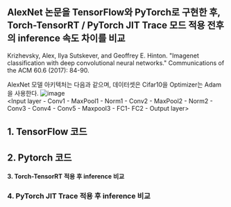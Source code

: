## AlexNet 논문을 TensorFlow와 PyTorch로 구현한 후, Torch-TensorRT / PyTorch JIT Trace 모드 적용 전후의 inference 속도 차이를 비교
Krizhevsky, Alex, Ilya Sutskever, and Geoffrey E. Hinton. "Imagenet classification with deep convolutional neural networks." Communications of the ACM 60.6 (2017): 84-90.

AlexNet 모델 아키텍처는 다음과 같으며, 데이터셋은 Cifar10을 Optimizer는 Adam을 사용한다.
![image](https://github.com/sophkim/cnn_pytorch_ex/assets/86454825/e35ce073-b207-4e10-a41a-3f6c7766fde7)<br>
<Input layer - Conv1 - MaxPool1 - Norm1 - Conv2 - MaxPool2 - Norm2 - Conv3 - Conv4 - Conv5 - Maxpool3 - FC1- FC2 - Output layer>



## 1. TensorFlow 코드
## 2. Pytorch 코드
#### 3. Torch-TensorRT 적용 후 inference 비교
### 4. PyTorch JIT Trace 적용 후 inference 비교
